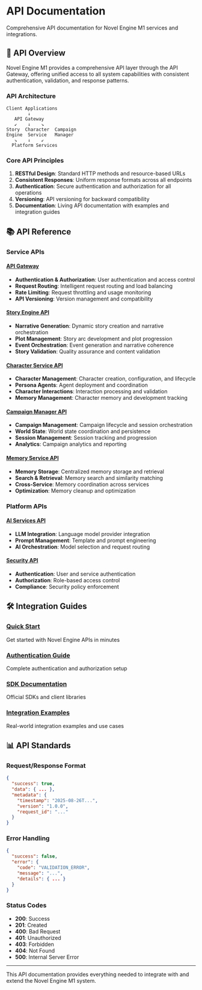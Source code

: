 # API Documentation

Comprehensive API documentation for Novel Engine M1 services and integrations.

## 🔌 API Overview

Novel Engine M1 provides a comprehensive API layer through the API Gateway, offering unified access to all system capabilities with consistent authentication, validation, and response patterns.

### API Architecture

```
Client Applications
        ↓
   API Gateway
   ↙    ↓    ↘
Story  Character  Campaign
Engine  Service   Manager
   ↘    ↓    ↙
  Platform Services
```

### Core API Principles

1. **RESTful Design**: Standard HTTP methods and resource-based URLs
2. **Consistent Responses**: Uniform response formats across all endpoints
3. **Authentication**: Secure authentication and authorization for all operations
4. **Versioning**: API versioning for backward compatibility
5. **Documentation**: Living API documentation with examples and integration guides

## 📚 API Reference

### Service APIs

#### [API Gateway](./api-gateway/)
- **Authentication & Authorization**: User authentication and access control
- **Request Routing**: Intelligent request routing and load balancing
- **Rate Limiting**: Request throttling and usage monitoring
- **API Versioning**: Version management and compatibility

#### [Story Engine API](./story-engine/)
- **Narrative Generation**: Dynamic story creation and narrative orchestration
- **Plot Management**: Story arc development and plot progression
- **Event Orchestration**: Event generation and narrative coherence
- **Story Validation**: Quality assurance and content validation

#### [Character Service API](./character-service/)
- **Character Management**: Character creation, configuration, and lifecycle
- **Persona Agents**: Agent deployment and coordination
- **Character Interactions**: Interaction processing and validation
- **Memory Management**: Character memory and development tracking

#### [Campaign Manager API](./campaign-manager/)
- **Campaign Management**: Campaign lifecycle and session orchestration
- **World State**: World state coordination and persistence
- **Session Management**: Session tracking and progression
- **Analytics**: Campaign analytics and reporting

#### [Memory Service API](./memory-service/)
- **Memory Storage**: Centralized memory storage and retrieval
- **Search & Retrieval**: Memory search and similarity matching
- **Cross-Service**: Memory coordination across services
- **Optimization**: Memory cleanup and optimization

### Platform APIs

#### [AI Services API](./platform/ai-services/)
- **LLM Integration**: Language model provider integration
- **Prompt Management**: Template and prompt engineering
- **AI Orchestration**: Model selection and request routing

#### [Security API](./platform/security/)
- **Authentication**: User and service authentication
- **Authorization**: Role-based access control
- **Compliance**: Security policy enforcement

## 🛠️ Integration Guides

### [Quick Start](./quick-start.md)
Get started with Novel Engine APIs in minutes

### [Authentication Guide](./authentication.md)
Complete authentication and authorization setup

### [SDK Documentation](./sdks/)
Official SDKs and client libraries

### [Integration Examples](./examples/)
Real-world integration examples and use cases

## 📊 API Standards

### Request/Response Format
```json
{
  "success": true,
  "data": { ... },
  "metadata": {
    "timestamp": "2025-08-26T...",
    "version": "1.0.0",
    "request_id": "..."
  }
}
```

### Error Handling
```json
{
  "success": false,
  "error": {
    "code": "VALIDATION_ERROR",
    "message": "...",
    "details": { ... }
  }
}
```

### Status Codes
- **200**: Success
- **201**: Created
- **400**: Bad Request
- **401**: Unauthorized
- **403**: Forbidden
- **404**: Not Found
- **500**: Internal Server Error

---

This API documentation provides everything needed to integrate with and extend the Novel Engine M1 system.
